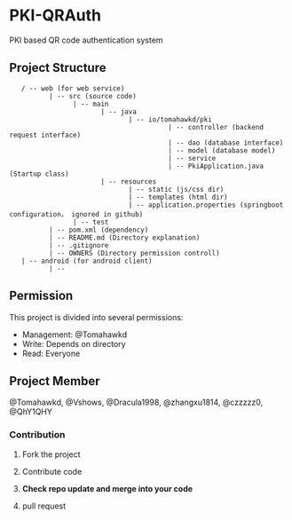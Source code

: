 # PKI-QRAuth
PKI based QR code authentication system

## Project Structure
```
   / -- web (for web service)
          | -- src (source code)
                | -- main
                       | -- java
                              | -- io/tomahawkd/pki
                                        | -- controller (backend request interface)
                                        | -- dao (database interface)
                                        | -- model (database model)
                                        | -- service
                                        | -- PkiApplication.java (Startup class)
                       | -- resources
                              | -- static (js/css dir)
                              | -- templates (html dir)
                              | -- application.properties (springboot configuration， ignored in github)
                | -- test
          | -- pom.xml (dependency)
          | -- README.md (Directory explanation)
          | -- .gitignore
          | -- OWNERS (Directory permission controll)
   | -- android (for android client)
          | --  
```
## Permission
This project is divided into several permissions:

- Management: @Tomahawkd
- Write: Depends on directory
- Read: Everyone

## Project Member
@Tomahawkd, @Vshows, @Dracula1998, @zhangxu1814, @czzzzz0, @QhY1QHY

### Contribution

1. Fork the project

2. Contribute code

3. **Check repo update and merge into your code**

4. pull request
